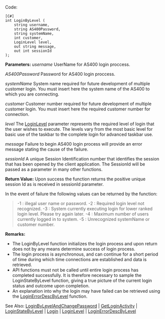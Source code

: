 Code:
```
[C#]
int LoginByLevel ( 
    string username,
    string AS400Password,
    string systemName, 
    int customer, 
    LoginLevel level,
    out string message,
    out int sessionId 
); 
```

**Parameters:**
_username_    UserName for AS400 login proccess.

_AS400Password_    Password for AS400 login proccess.

_systemName_    System name required for future development of multiple customer login. You must insert here the system name of the AS400 to which you are connecting.

_customer_    Customer number required for future development of multiple customer login. You must insert here the required customer number for connection.

_level_    The [LoginLevel](LoginLevel.md) parameter represents the required level of login that the user wishes to execute. The levels vary from the most basic level for basic use of the taskbar to the complete login for advanced taskbar use.

_message_    Failure to begin AS400 login process will provide an error message stating the cause of the failure.

_sessionId_    A unique Session Identification number that identifies the session that has been opened by the client application. The SessionId will be passed as a parameter in many other functions.

**Return Value:**
Upon success the function returns the positive unique session Id as is received in sessionId parameter.

In the event of failure the following values can be returned by the function:
> -1 : illegal user name or password.
> -2 : Required login level not recognized.
> -3 : System currently executing login for lower ranked login level. Please try again later.
> -4 : Maximum number of users currently logged in to system.
> -5 : Unrecognized systemName or customer number.


**Remarks:**
  * The LoginByLevel function initializes the login process and upon return does not by any means determine success of login process.
  * The login process is asynchronous, and can continue for a short period of time during which time connections are established and data is retrieved.
  * API functions must not be called until entire login process has completed successfully. It is therefore necessary to sample the LoginStateByLevel function, giving a true picture of the current login status and outcome upon completion.
  * An explanation into why the login may have failed can be retrieved using the [LoginErrorDescByLevel](LoginErrorDescByLevel.md) function.


See Also:
[LoginByLevelAndChangePassword](LoginByLevelAndChangePassword.md) | [GetLoginActivity](GetLoginActivity.md) | [LoginStateByLevel](LoginStateByLevel.md) | [Login](Login.md) | [LoginLevel](LoginLevel.md) | [LoginErrorDescByLevel](LoginErrorDescByLevel.md)